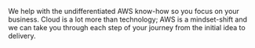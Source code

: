 We help with the undifferentiated AWS know-how so you focus on your business.
Cloud is a lot more than technology; AWS is a mindset-shift
and we can take you through each step of your journey from the initial idea to delivery.